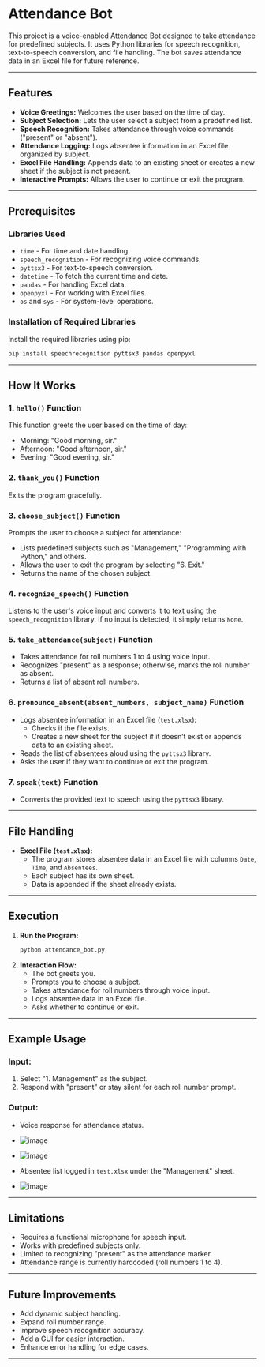 # Attendance Bot

This project is a voice-enabled Attendance Bot designed to take attendance for predefined subjects. It uses Python libraries for speech recognition, text-to-speech conversion, and file handling. The bot saves attendance data in an Excel file for future reference.

---

## Features
- **Voice Greetings:** Welcomes the user based on the time of day.
- **Subject Selection:** Lets the user select a subject from a predefined list.
- **Speech Recognition:** Takes attendance through voice commands ("present" or "absent").
- **Attendance Logging:** Logs absentee information in an Excel file organized by subject.
- **Excel File Handling:** Appends data to an existing sheet or creates a new sheet if the subject is not present.
- **Interactive Prompts:** Allows the user to continue or exit the program.

---

## Prerequisites
### **Libraries Used**
- `time` - For time and date handling.
- `speech_recognition` - For recognizing voice commands.
- `pyttsx3` - For text-to-speech conversion.
- `datetime` - To fetch the current time and date.
- `pandas` - For handling Excel data.
- `openpyxl` - For working with Excel files.
- `os` and `sys` - For system-level operations.

### **Installation of Required Libraries**
Install the required libraries using pip:
```bash
pip install speechrecognition pyttsx3 pandas openpyxl
```

---

## How It Works

### **1. `hello()` Function**
This function greets the user based on the time of day:
- Morning: "Good morning, sir."
- Afternoon: "Good afternoon, sir."
- Evening: "Good evening, sir."

### **2. `thank_you()` Function**
Exits the program gracefully.

### **3. `choose_subject()` Function**
Prompts the user to choose a subject for attendance:
- Lists predefined subjects such as "Management," "Programming with Python," and others.
- Allows the user to exit the program by selecting "6. Exit."
- Returns the name of the chosen subject.

### **4. `recognize_speech()` Function**
Listens to the user's voice input and converts it to text using the `speech_recognition` library. If no input is detected, it simply returns `None`.

### **5. `take_attendance(subject)` Function**
- Takes attendance for roll numbers 1 to 4 using voice input.
- Recognizes "present" as a response; otherwise, marks the roll number as absent.
- Returns a list of absent roll numbers.

### **6. `pronounce_absent(absent_numbers, subject_name)` Function**
- Logs absentee information in an Excel file (`test.xlsx`):
  - Checks if the file exists.
  - Creates a new sheet for the subject if it doesn’t exist or appends data to an existing sheet.
- Reads the list of absentees aloud using the `pyttsx3` library.
- Asks the user if they want to continue or exit the program.

### **7. `speak(text)` Function**
- Converts the provided text to speech using the `pyttsx3` library.

---

## File Handling
- **Excel File (`test.xlsx`):**
  - The program stores absentee data in an Excel file with columns `Date`, `Time`, and `Absentees`.
  - Each subject has its own sheet.
  - Data is appended if the sheet already exists.

---

## Execution
1. **Run the Program:**
   ```bash
   python attendance_bot.py
   ```
2. **Interaction Flow:**
   - The bot greets you.
   - Prompts you to choose a subject.
   - Takes attendance for roll numbers through voice input.
   - Logs absentee data in an Excel file.
   - Asks whether to continue or exit.

---

## Example Usage
### **Input:**
1. Select "1. Management" as the subject.
2. Respond with "present" or stay silent for each roll number prompt.

### **Output:**
- Voice response for attendance status.
- ![image](https://github.com/user-attachments/assets/8ddd983e-1865-4f59-9a33-c86c8f60aae3)
- ![image](https://github.com/user-attachments/assets/c7138dc9-ff4f-4885-ac0a-1b908489b5b4)


- Absentee list logged in `test.xlsx` under the "Management" sheet.
- ![image](https://github.com/user-attachments/assets/55ce411f-c9e8-46d2-af81-975191b1f6b8)


---

## Limitations
- Requires a functional microphone for speech input.
- Works with predefined subjects only.
- Limited to recognizing "present" as the attendance marker.
- Attendance range is currently hardcoded (roll numbers 1 to 4).

---

## Future Improvements
- Add dynamic subject handling.
- Expand roll number range.
- Improve speech recognition accuracy.
- Add a GUI for easier interaction.
- Enhance error handling for edge cases.

---
